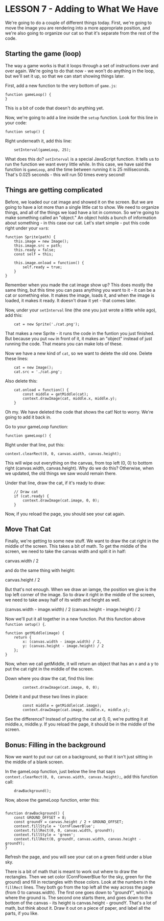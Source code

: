 # LESSON 7 - Adding to What We Have

We're going to do a couple of different things today.  First, we're going to move the image you are rendering into a more appropriate position, and we're also going to organize our cat so that it's separate from the rest of the code.

## Starting the game (loop)

The way a game works is that it loops through a set of instructions over and over again.  We're going to do that now - we won't do anything in the loop, but we'll set it up, so that we can start showing things later.

First, add a new function to the very bottom of `game.js`:

```
function gameLoop() {
}
```
This is a bit of code that doesn't do anything yet.

Now, we're going to add a line inside the `setup` function.  Look for this line in your code:

```
function setup() {
```

Right underneath it, add this line:

```
    setInterval(gameLoop, 25);
```

What does this do?  `setInterval` is a special JavaScript function.  It tells us to run the function we want every little while.  In this case, we have said the function is `gameLoop`, and the time between running it is 25 milliseconds.  That's 0.025 seconds - this will run 50 times every second!

## Things are getting complicated

Before, we loaded our cat image and showed it on the screen.  But we are going to have a lot more than a single little cat to show.  We need to organize things, and all of the things we load have a lot in common.  So we're going to make something called an "object."  An object holds a bunch of information about something - in this case our cat.  Let's start simple - put this code right under your `var`s:

```
function Sprite(path) {
    this.image = new Image();
    this.image.src = path;
	this.ready = false;
    const self = this;

    this.image.onload = function() {
        self.ready = true;
    }
}
```

Remember when you made the cat image show up?  This does mostly the same thing, but this time you can pass anything you want to it - it can be a cat or something else.  It makes the image, loads it, and when the image is loaded, it makes it ready.  It doesn't draw it yet - that comes later.

Now, under your `setInterval` line (the one you just wrote a little while ago), add this:

```
    cat = new Sprite('./cat.png');
```

That makes a new Sprite - it runs the code in the funtion you just finished.  But because you put `new` in front of it, it makes an "object" instead of just running the code.  That means you can make lots of these.

Now we have a new kind of `cat`, so we want to delete the old one.  Delete these lines:

```
    cat = new Image();
    cat.src = './cat.png';
```

Also delete this:

```
    cat.onload = function() {
        const middle = getMiddle(cat);
        context.drawImage(cat, middle.x, middle.y);
    }
```

Oh my.  We have deleted the code that shows the cat!  Not to worry.  We're going to add it back in.

Go to your gameLoop function:

```
function gameLoop() {
```

Right under that line, put this:

```
context.clearRect(0, 0, canvas.width, canvas.height);
```

This will wipe out everything on the canvas, from top left (0, 0) to bottom right (canvas.width, canvas.height).  Why do we do this?  Otherwise, when we updated, the old things we saw would remain there.

Under that line, draw the cat, if it's ready to draw:

```
    // Draw cat
    if (cat.ready) {
        context.drawImage(cat.image, 0, 0);
    }
```

Now, if you reload the page, you should see your cat again.

## Move That Cat

Finally, we're getting to some new stuff.  We want to draw the cat right in the middle of the screen.  This takes a bit of math.  To get the middle of the screen, we need to take the canvas width and split it in half:

canvas.width / 2

and do the same thing with height:

canvas.height / 2

But that's not enough.  When we draw an iamge, the position we give is the top left corner of the image.  So to draw it right in the middle of the screen, we need to take away half of its width and height as well.

(canvas.width - image.width) / 2
(canvas.height - image.height) / 2

Now we'll put it all together in a new function.  Put this function above `function setup() {`.

```
function getMiddle(image) {
    return {
        x: (canvas.width - image.width) / 2,
        y: (canvas.height - image.height) / 2
    };
}
```

Now, when we call getMiddle, it will return an object that has an x and a y to put the cat right in the middle of the screen.

Down where you draw the cat, find this line:

```
        context.drawImage(cat.image, 0, 0);
```

Delete it and put these two lines in place:

```
        const middle = getMiddle(cat.image);
        context.drawImage(cat.image, middle.x, middle.y);
```

See the difference?  Instead of putting the cat at 0, 0, we're putting it at middle.x, middle.y.  If you reload the page, it should be in the middle of the screen.

## Bonus: Filling in the background

Now we want to put our cat on a background, so that it isn't just sitting in the middle of a blank screen.

In the gameLoop function, just below the line that says `context.clearRect(0, 0, canvas.width, canvas.height);`, add this function call:

```
    drawBackground();
```

Now, above the gameLoop function, enter this:

```

function drawBackground() {
	const GROUND_OFFSET = 8;
    const groundY = canvas.height / 2 + GROUND_OFFSET;
    context.fillStyle = 'CornFlowerBlue';
    context.fillRect(0, 0, canvas.width, groundY);
    context.fillStyle = 'green';
    context.fillRect(0, groundY, canvas.width, canvas.height - groundY);
}
```

Refresh the page, and you will see your cat on a green field under a blue sky.

There is a bit of math that is meant to work out where to draw the rectangles.  Then we set color (CornFlowerBlue for the sky, green for the ground) and fill in rectangles with those colors.  Look at the numbers in the `fillRect` lines.  They both go from the top left all the way across the page (from 0 to canvas.width).  The first one goes down to "groundY", which is where the ground is.  The second one starts there, and goes down to the bottom of the canvas - its height is canvas.height - groundY.  That's a lot of math, but think about it.  Draw it out on a piece of paper, and label all the parts, if you like.
